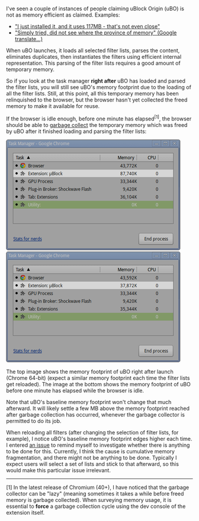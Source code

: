 I've seen a couple of instances of people claiming uBlock Origin (uBO) is not as memory efficient as claimed. Examples:

- ["I just installed it, and it uses 117MB - that's not even close"](https://www.reddit.com/r/chrome/comments/2cpogs/fast_and_light_ad_blocker_for_chrome_%C2%B5block/cjhutwz/)
- ["Simply tried, did not see where the province of memory" (Google translate...)](https://bbs.kafan.cn/thread-1762885-1-1.html#pid32323303)

When uBO launches, it loads all selected filter lists, parses the content, eliminates duplicates, then instantiates the filters using efficient internal representation. This parsing of the filter lists requires a good amount of temporary memory.

So if you look at the task manager **right after** uBO has loaded and parsed the filter lists, you will still see uBO's memory footprint due to the loading of all the filter lists. Still, at this point, all this temporary memory has been relinquished to the browser, but the browser hasn't yet collected the freed memory to make it available for reuse.

If the browser is idle enough, before one minute has elapsed<sup>[1]</sup>, the browser should be able to [garbage collect](https://en.wikipedia.org/wiki/Garbage_collection_(computer_science)) the temporary memory which was freed by uBO after it finished loading and parsing the filter lists:

![uBO's memory footprint](https://raw.githubusercontent.com/gorhill/uBlock/master/doc/img/mem-footprint-at-launch-time.png)

The top image shows the memory footprint of uBO right after launch (Chrome 64-bit) (expect a similar memory footprint each time the filter lists get reloaded). The image at the bottom shows the memory footprint of uBO before one minute has elapsed while the browser is idle.

Note that uBO's baseline memory footprint won't change that much afterward. It will likely settle a few MB above the memory footprint reached after garbage collection has occurred, whenever the garbage collector is permitted to do its job.

When reloading all filters (after changing the selection of filter lists, for example), I notice uBO's baseline memory footprint edges higher each time. I entered [an issue](https://github.com/gorhill/uBlock/issues/22) to remind myself to investigate whether there is anything to be done for this. Currently, I think the cause is cumulative memory fragmentation, and there might not be anything to be done. Typically I expect users will select a set of lists and stick to that afterward, so this would make this particular issue irrelevant.

***

[1] In the latest release of Chromium (40+), I have noticed that the garbage collector can be "lazy" (meaning sometimes it takes a while before freed memory is garbage collected). When surveying memory usage, it is essential to **force** a garbage collection cycle using the dev console of the extension itself.